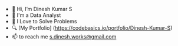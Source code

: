 - 👋 Hi, I’m Dinesh Kumar S
- 👀 I'm a Data Analyst
- 🌱 I Love to Solve Problems
- 🔍 [My Portfolio] (https://codebasics.io/portfolio/Dinesh-Kumar-S)
- 📫 to reach me s.dinesh.works@gmail.com
  

<!---
Dinesh281197/Dinesh281197 is a ✨ special ✨ repository because its `README.md` (this file) appears on your GitHub profile.
You can click the Preview link to take a look at your changes.
--->
